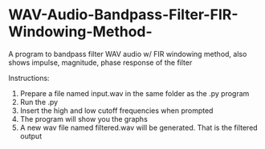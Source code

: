 # WAV-Audio-Bandpass-Filter-FIR-Windowing-Method-
A program to bandpass filter WAV audio w/ FIR windowing method, also shows impulse, magnitude, phase response of the filter

Instructions:
1. Prepare a file named input.wav in the same folder as the .py program
2. Run the .py
3. Insert the high and low cutoff frequencies when prompted
4. The program will show you the graphs
5. A new wav file named filtered.wav will be generated. That is the filtered output
